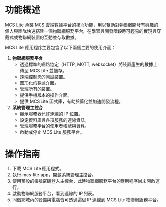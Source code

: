 # 功能概述

MCS Lite 承襲 MCS 雲端數據平台的核心功能，用以幫助對物聯網開發有興趣的個人與團隊快速搭建一個物聯網服務平台，在學習與開發階段時可輕易的實現與穿戴式或物聯網裝置的互動並存取數據。

MCS Lite 應用程序主要包含了以下兩個主要的使用介面：
	
1. **物聯網服務平台**
	* 透過標準的網路協定（HTTP, MQTT, websocket）將裝置產生的數據上傳至 MCS Lite 並儲存。
	* 遠端控制您的測試裝置。
	* 圖形化的數據介面。
	* 管理所有的裝置。
	* 提供手機版本的操作介面。
	* 提供 MCS Lite 函式庫，有助於簡化並加速開發流程。
2. **系統管理主控台**
	* 顯示服務器允許連線的 IP 位置。
	* 設定資料庫與各項服務的連線資訊。
	* 管理服務平台的使用者帳號與資料。
	* 啟動或停止 MCS Lite 服務平台。


# 操作指南
1. 下載 MCS Lite 應用程式。
2. 執行 mcs-lite-app，開啟系統管理主控台。
3. 使用預設的帳號密碼登入主控台，此時物聯網服務平台的應用程序尚未開啟運行。
4. 啟動物聯網服務平台，看到連線的 IP 列表。
5. 同個網域內的設備與電腦皆可透過這個 IP 連線到 MCS Lite 物聯網服務平台。

